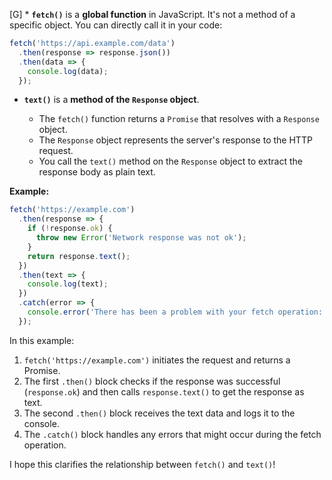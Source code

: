 [G] * **`fetch()`** is a **global function** in JavaScript. It's not a method of a specific object. You can directly call it in your code:

   ```javascript
   fetch('https://api.example.com/data') 
     .then(response => response.json()) 
     .then(data => { 
       console.log(data); 
     });
   ```

* **`text()`** is a **method of the `Response` object**. 

   - The `fetch()` function returns a `Promise` that resolves with a `Response` object. 
   - The `Response` object represents the server's response to the HTTP request. 
   - You call the `text()` method on the `Response` object to extract the response body as plain text.

**Example:**

```javascript
fetch('https://example.com')
  .then(response => { 
    if (!response.ok) { 
      throw new Error('Network response was not ok'); 
    }
    return response.text(); 
  })
  .then(text => { 
    console.log(text); 
  })
  .catch(error => { 
    console.error('There has been a problem with your fetch operation:', error); 
  });
```

In this example:

1. `fetch('https://example.com')` initiates the request and returns a Promise.
2. The first `.then()` block checks if the response was successful (`response.ok`) and then calls `response.text()` to get the response as text.
3. The second `.then()` block receives the text data and logs it to the console.
4. The `.catch()` block handles any errors that might occur during the fetch operation.

I hope this clarifies the relationship between `fetch()` and `text()`!
